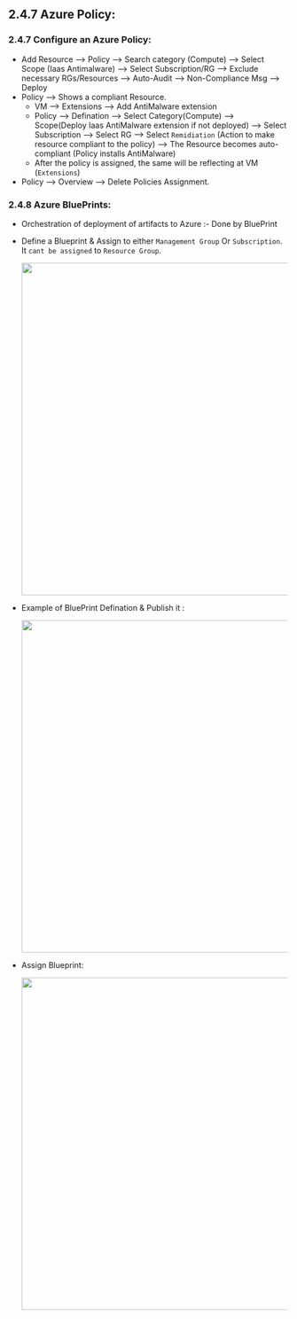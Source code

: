 ## 2.4.7 Azure Policy:

### 2.4.7 Configure an Azure Policy:

* Add Resource --> Policy --> Search category (Compute) --> Select Scope (Iaas Antimalware) --> Select Subscription/RG --> Exclude necessary RGs/Resources --> Auto-Audit --> Non-Compliance Msg --> Deploy
* Policy --> Shows a compliant Resource.
  * VM --> Extensions --> Add AntiMalware extension
  * Policy --> Defination --> Select Category(Compute) --> Scope(Deploy Iaas AntiMalware extension if not deployed) --> Select Subscription --> Select RG --> Select `Remidiation` (Action to make resource compliant to the policy) --> The Resource becomes auto-compliant (Policy installs AntiMalware)
  * After the policy is assigned, the same will be reflecting at VM (`Extensions`)
* Policy --> Overview --> Delete Policies Assignment.


### 2.4.8 Azure BluePrints:

* Orchestration of deployment of artifacts to Azure :- Done by BluePrint
* Define a Blueprint & Assign to either `Management Group` Or `Subscription`. It `cant be assigned` to `Resource Group`.

  <img src="https://user-images.githubusercontent.com/24938159/120071167-a1b70980-c0ab-11eb-9757-b9ca8d70a419.png" width="600">

* Example of BluePrint Defination & Publish it :

  <img src="https://user-images.githubusercontent.com/24938159/123470098-8dfeb480-d611-11eb-83fd-e4d665e1ef32.png" width="600">

* Assign Blueprint:

  <img src="https://user-images.githubusercontent.com/24938159/123470446-0cf3ed00-d612-11eb-997d-266e60e77c3b.png" width="600">
